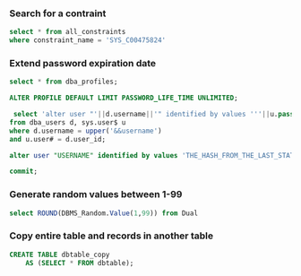 ### Search for a contraint
```sql
select * from all_constraints
where constraint_name = 'SYS_C00475824'
```

### Extend password expiration date
```sql
select * from dba_profiles;

ALTER PROFILE DEFAULT LIMIT PASSWORD_LIFE_TIME UNLIMITED;

 select 'alter user "'||d.username||'" identified by values '''||u.password||''';' c
from dba_users d, sys.user$ u
where d.username = upper('&&username')
and u.user# = d.user_id;   

alter user "USERNAME" identified by values 'THE_HASH_FROM_THE_LAST_STATEMENT_RESULT';

commit;
```

### Generate random values between 1-99
```sql
select ROUND(DBMS_Random.Value(1,99)) from Dual
```

### Copy entire table and records in another table
```sql
CREATE TABLE dbtable_copy
	AS (SELECT * FROM dbtable);
 ```
